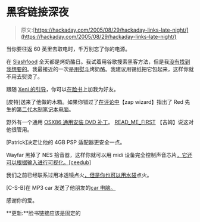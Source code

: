 # 黑客链接深夜

> 原文:[https://hackaday.com/2005/08/29/hackaday-links-late-night/](https://hackaday.com/2005/08/29/hackaday-links-late-night/)

当你要往返 60 英里去取电时，千万别忘了你的电源。

在 [Slashfood](http://slashfood.com/) 全天都是烤奶酪日。我试着用谷歌搜索黑客方法，但是我[没有找到我想要的](http://www.google.com/search?hs=1jH&q=grilled+cheese+blowtorch)。我最接近的一次是[用熨斗](http://www.southphillyblocks.org/photos_essays/grilled_cheese/)烤奶酪。我建议用锡纸把它包起来，这样你就不用去熨烫了。

跟随 [Xeni 的引导](http://www.boingboing.net/2005/08/24/facebook_just_poke_m.html)，你可以[在脸书](http://facebook.com/p.php?id=17205068&l=37c76f3a7c)上加我为好友。

[皮特]送来了他做的木箱。如果你错过了[在评论中](http://www.hackaday.com/entry/1234000240056341/#c417679)【zap wizard】指出了 Red 先生的[第二代木制笔记本电脑](http://www.austinmodders.com/forums/viewtopic.php?t=407)。

野外有一个通用 [OSX86 通用安装 DVD 补丁](http://thepiratebay.org/details.php?id=3375675)。 [READ_ME_FIRST](http://forum.osx86project.org/index.php?showtopic=1356) 【吉姆】说这对他很管用。

[Patrick]决定让他的 4GB PSP 适配器更安全一点。

Wayfar 黑掉了 NES 拾音器，这样你就可以用 midi 设备完全控制声音芯片[，它还可以根据输入进行可视化。[ceedub]](http://wayfar.net/0xf00000_overview.php)

我们之前已经联系过用冰透镜点火[，但是你也可以用](http://www.trackertrail.com/survival/fire/ice/rb/rbfirefromice3.html)[水袋](http://trackertrail.com/survival/fire/water/index.html)点火。

[C-S-B]在 MP3 car 发送了他朋友的[car 电脑。](http://www.mp3car.com/vbulletin/showthread.php?p=589296)

感谢你的爱。

**更新:**脸书链接应该是固定的